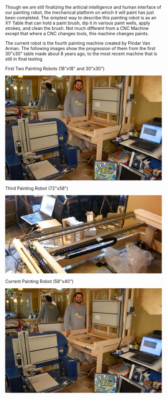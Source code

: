 Though we are still finalizing the artiicial intelligence and human interface of our painting robot, the mechanical platform on which it will paint has just been completed.  The simplest way to describe this painting robot is as an XY Table that can hold a paint brush, dip it in various paint wells, apply strokes, and clean the brush.  Not much different from a CNC Machine except that where a CNC changes tools, this machine changes paints.

The current robot is the fourth painting machine created by Pindar Van Arman.  The following images show the progression of them from the first 30"x30" table made about 8 years ago, to the most recent machine that is still in final testing.

First Two Painting Robots (18"x18" and 30"x30")

![First Two Robots](../project_images/construction1.jpg?raw=true "First Two Robots")

Third Painting Robot (72"x58")

![Third Robot](../project_images/construction2.jpg?raw=true "Third Robots")

Current Painting Robot (58"x40")

![Current Robot](../project_images/construction1.jpg?raw=true "Current Robot")
